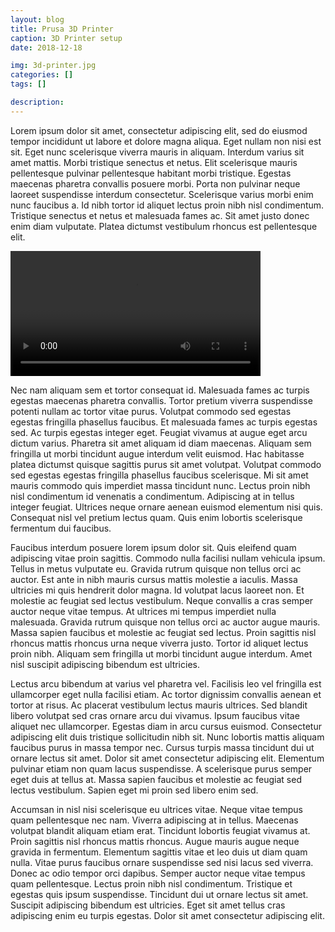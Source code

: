 ```yaml
---
layout: blog
title: Prusa 3D Printer
caption: 3D Printer setup
date: 2018-12-18

img: 3d-printer.jpg
categories: []
tags: []

description: 
---
```


Lorem ipsum dolor sit amet, consectetur adipiscing elit, sed do eiusmod tempor incididunt ut labore et dolore magna aliqua. Eget nullam non nisi est sit. Eget nunc scelerisque viverra mauris in aliquam. Interdum varius sit amet mattis. Morbi tristique senectus et netus. Elit scelerisque mauris pellentesque pulvinar pellentesque habitant morbi tristique. Egestas maecenas pharetra convallis posuere morbi. Porta non pulvinar neque laoreet suspendisse interdum consectetur. Scelerisque varius morbi enim nunc faucibus a. Id nibh tortor id aliquet lectus proin nibh nisl condimentum. Tristique senectus et netus et malesuada fames ac. Sit amet justo donec enim diam vulputate. Platea dictumst vestibulum rhoncus est pellentesque elit.

<video width="400px" style="text-align: center; margin: auto;">
    <source src="/assets/img/3d-printer.mov">
</video>
    
Nec nam aliquam sem et tortor consequat id. Malesuada fames ac turpis egestas maecenas pharetra convallis. Tortor pretium viverra suspendisse potenti nullam ac tortor vitae purus. Volutpat commodo sed egestas egestas fringilla phasellus faucibus. Et malesuada fames ac turpis egestas sed. Ac turpis egestas integer eget. Feugiat vivamus at augue eget arcu dictum varius. Pharetra sit amet aliquam id diam maecenas. Aliquam sem fringilla ut morbi tincidunt augue interdum velit euismod. Hac habitasse platea dictumst quisque sagittis purus sit amet volutpat. Volutpat commodo sed egestas egestas fringilla phasellus faucibus scelerisque. Mi sit amet mauris commodo quis imperdiet massa tincidunt nunc. Lectus proin nibh nisl condimentum id venenatis a condimentum. Adipiscing at in tellus integer feugiat. Ultrices neque ornare aenean euismod elementum nisi quis. Consequat nisl vel pretium lectus quam. Quis enim lobortis scelerisque fermentum dui faucibus.

Faucibus interdum posuere lorem ipsum dolor sit. Quis eleifend quam adipiscing vitae proin sagittis. Commodo nulla facilisi nullam vehicula ipsum. Tellus in metus vulputate eu. Gravida rutrum quisque non tellus orci ac auctor. Est ante in nibh mauris cursus mattis molestie a iaculis. Massa ultricies mi quis hendrerit dolor magna. Id volutpat lacus laoreet non. Et molestie ac feugiat sed lectus vestibulum. Neque convallis a cras semper auctor neque vitae tempus. At ultrices mi tempus imperdiet nulla malesuada. Gravida rutrum quisque non tellus orci ac auctor augue mauris. Massa sapien faucibus et molestie ac feugiat sed lectus. Proin sagittis nisl rhoncus mattis rhoncus urna neque viverra justo. Tortor id aliquet lectus proin nibh. Aliquam sem fringilla ut morbi tincidunt augue interdum. Amet nisl suscipit adipiscing bibendum est ultricies.

Lectus arcu bibendum at varius vel pharetra vel. Facilisis leo vel fringilla est ullamcorper eget nulla facilisi etiam. Ac tortor dignissim convallis aenean et tortor at risus. Ac placerat vestibulum lectus mauris ultrices. Sed blandit libero volutpat sed cras ornare arcu dui vivamus. Ipsum faucibus vitae aliquet nec ullamcorper. Egestas diam in arcu cursus euismod. Consectetur adipiscing elit duis tristique sollicitudin nibh sit. Nunc lobortis mattis aliquam faucibus purus in massa tempor nec. Cursus turpis massa tincidunt dui ut ornare lectus sit amet. Dolor sit amet consectetur adipiscing elit. Elementum pulvinar etiam non quam lacus suspendisse. A scelerisque purus semper eget duis at tellus at. Massa sapien faucibus et molestie ac feugiat sed lectus vestibulum. Sapien eget mi proin sed libero enim sed.

Accumsan in nisl nisi scelerisque eu ultrices vitae. Neque vitae tempus quam pellentesque nec nam. Viverra adipiscing at in tellus. Maecenas volutpat blandit aliquam etiam erat. Tincidunt lobortis feugiat vivamus at. Proin sagittis nisl rhoncus mattis rhoncus. Augue mauris augue neque gravida in fermentum. Elementum sagittis vitae et leo duis ut diam quam nulla. Vitae purus faucibus ornare suspendisse sed nisi lacus sed viverra. Donec ac odio tempor orci dapibus. Semper auctor neque vitae tempus quam pellentesque. Lectus proin nibh nisl condimentum. Tristique et egestas quis ipsum suspendisse. Tincidunt dui ut ornare lectus sit amet. Suscipit adipiscing bibendum est ultricies. Eget sit amet tellus cras adipiscing enim eu turpis egestas. Dolor sit amet consectetur adipiscing elit.

